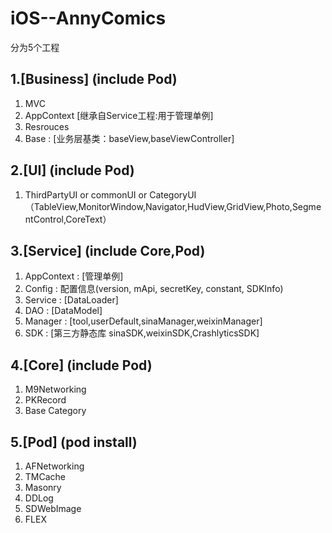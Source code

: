 iOS--AnnyComics
===
分为5个工程

1.[Business]  (include Pod)
---
1. MVC
2. AppContext [继承自Service工程:用于管理单例]
3. Resrouces
4. Base : [业务层基类：baseView,baseViewController]

2.[UI]  (include Pod)
---
1. ThirdPartyUI or commonUI or CategoryUI
（TableView,MonitorWindow,Navigator,HudView,GridView,Photo,SegmentControl,CoreText）

3.[Service]  (include Core,Pod)
---
1. AppContext : [管理单例]
2. Config : 配置信息(version, mApi, secretKey, constant, SDKInfo)
3. Service : [DataLoader]
4. DAO : [DataModel]
5. Manager : [tool,userDefault,sinaManager,weixinManager]
6. SDK : [第三方静态库 sinaSDK,weixinSDK,CrashlyticsSDK]

4.[Core]  (include Pod)
---
1. M9Networking
2. PKRecord
3. Base Category

5.[Pod]  (pod install)
---
1. AFNetworking
2. TMCache
3. Masonry
4. DDLog
5. SDWebImage
6. FLEX


